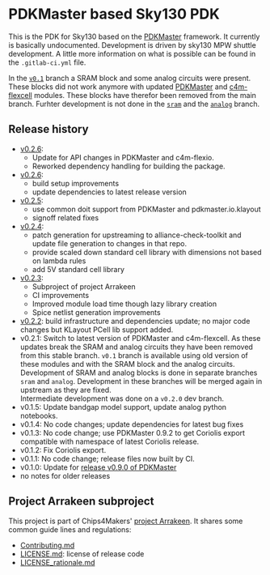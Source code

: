 # PDKMaster based Sky130 PDK

This is the PDK for Sky130 based on the [PDKMaster](https://gitlab.com/Chips4Makers/PDKMaster) framework. It currently is basically undocumented. Development is driven by sky130 MPW shuttle development.
A little more information on what is possible can be found in the `.gitlab-ci.yml` file.

In the [`v0.1`](https://gitlab.com/Chips4Makers/c4m-pdk-sky130/-/tree/v0.1) branch a SRAM block and some analog circuits were present. These blocks did not work anymore with updated [PDKMaster](https://gitlab.com/Chips4Makers/PDKMaster) and [c4m-flexcell](https://gitlab.com/Chips4Makers/c4m-flexcell) modules. These blocks have therefor been removed from the main branch. Furhter development is not done in the [`sram`](https://gitlab.com/Chips4Makers/c4m-pdk-sky130/-/tree/sram) and the [`analog`](https://gitlab.com/Chips4Makers/c4m-pdk-sky130/-/tree/analog) branch.

## Release history

* [v0.2.6](https://gitlab.com/Chips4Makers/c4m-pdk-sky130/-/commits/v0.2.7):
  * Update for API changes in PDKMaster and c4m-flexio.
  * Reworked dependency handling for building the package.
* [v0.2.6](https://gitlab.com/Chips4Makers/c4m-pdk-sky130/-/commits/v0.2.6):
  * build setup improvements
  * update dependencies to latest release version
* [v0.2.5](https://gitlab.com/Chips4Makers/c4m-pdk-sky130/-/commits/v0.2.5):
  * use common doit support from PDKMaster and pdkmaster.io.klayout
  * signoff related fixes
* [v0.2.4](https://gitlab.com/Chips4Makers/c4m-pdk-sky130/-/commits/v0.2.4):
  * patch generation for upstreaming to alliance-check-toolkit and update file generation to changes in that repo.
  * provide scaled down standard cell library with dimensions not based on lambda rules
  * add 5V standard cell library
* [v0.2.3](https://gitlab.com/Chips4Makers/c4m-pdk-sky130/-/commits/v0.2.3):
  * Subproject of project Arrakeen
  * CI improvements
  * Improved module load time though lazy library creation
  * Spice netlist generation improvements
* [v0.2.2](https://gitlab.com/Chips4Makers/c4m-pdk-sky130/-/commits/v0.2.2): build infrastructure and dependencies update; no major code changes but KLayout PCell lib support added.
* v0.2.1: Switch to latest version of PDKMaster and c4m-flexcell. As these updates break the SRAM and analog circuits they have been removed from this stable branch. `v0.1` branch is available using old version of these modules and with the SRAM block and the analog circuits.
Development of SRAM and analog blocks is done in separate branches `sram` and `analog`. Development in these branches will be merged again in upstream as they are fixed.  
Intermediate development was done on a `v0.2.0` dev branch.
* v0.1.5: Update bandgap model support, update analog python notebooks.
* v0.1.4: No code changes; update dependencies for latest bug fixes
* v0.1.3: No code change; use PDKMaster 0.9.2 to get Coriolis export compatible with namespace of
  latest Coriolis release.
* v0.1.2: Fix Coriolis export.
* v0.1.1: No code change; release files now built by CI.
* v0.1.0: Update for [release v0.9.0 of PDKMaster](https://gitlab.com/Chips4Makers/PDKMaster/-/blob/v0.9.0/ReleaseNotes/v0.9.0.md)
* no notes for older releases

## Project Arrakeen subproject

This project is part of Chips4Makers' [project Arrakeen](https://gitlab.com/Chips4Makers/c4m-arrakeen). It shares some common guide lines and regulations:

* [Contributing.md](https://gitlab.com/Chips4Makers/c4m-arrakeen/-/blob/redtape_v1/Contributing.md)
* [LICENSE.md](https://gitlab.com/Chips4Makers/c4m-arrakeen/-/blob/redtape_v1/LICENSE.md): license of release code
* [LICENSE_rationale.md](https://gitlab.com/Chips4Makers/c4m-arrakeen/-/blob/redtape_v1/LICENSE_rationale.md)
